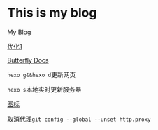 # This is my blog
My Blog

[优化1](https://blog.csdn.net/u012208219/article/details/106883001/)

[Butterfly Docs](https://butterfly.js.org/posts/21cfbf15/)

`hexo g&&hexo d`更新网页

`hexo s`本地实时更新服务器

[图标](https://fontawesome.com/icons?from=io)

取消代理`git config --global --unset http.proxy`